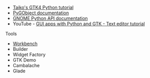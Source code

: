 -   [Taiko's GTK4 Python tutorial](https://github.com/Taiko2k/GTK4PythonTutorial/)
-   [PyGObject documentation](https://pygobject.gnome.org/)
-   [GNOME Python API documentation](https://api.pygobject.gnome.org/index.html)
-   YouTube - [GUI apps with Python and GTK - Text editor tutorial](https://www.youtube.com/watch?v=Yu2EBmeCpJw)

Tools

-   [Workbench](https://apps.gnome.org/Workbench/)
-   Builder
-   Widget Factory
-   GTK Demo
-   Cambalache
-   Glade
